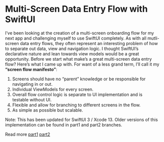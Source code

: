 # Multi-Screen Data Entry Flow with SwiftUI

I’ve been looking at the creation of a multi-screen onboarding flow for my next app and challenging myself to use SwiftUI completely. As with all mutli-screen data entry flows, they often represent an interesting problem of how to separate out data, view and navigation logic. I thought SwiftUI’s declarative nature and lean towards view models would be a great opportunity.
Before we start what make’s a great multi-screen data entry flow? Here’s what I came up with. For want of a less grand term, I’ll call it my **“screen flow manifesto”**:

1. Screens should have no “parent” knowledge or be responsible for navigating in or out.
2. Individual ViewModels for every screen.
3. Overall flow control logic is separate to UI implementation and is testable without UI.
4. Flexible and allow for branching to different screens in the flow.
5. As simple as possible but scalable.

Note: This has been updated for SwiftUI 3 / Xcode 13.  Older versions of this implementation can be found in part1 and part2 branches.

Read more
[part1](https://medium.com/@nicmcconn/flow-with-swiftui-and-mvvm-7cc394440ab8)
[part2](https://medium.com/@nicmcconn/flow-with-swiftui-and-mvvm-part-2-viewmodels-905ecc05f1c5)
